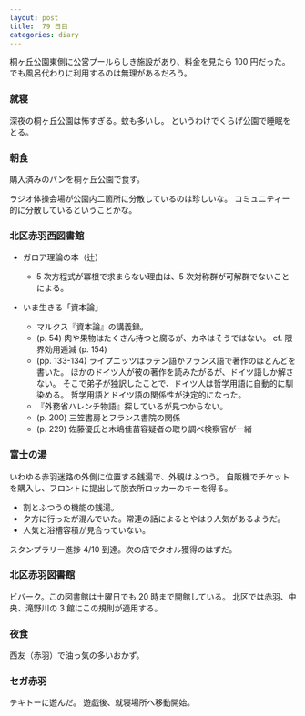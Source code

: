 ```yaml
---
layout: post
title:  79 日目
categories: diary
---
```


桐ヶ丘公園東側に公営プールらしき施設があり、料金を見たら 100 円だった。
でも風呂代わりに利用するのは無理があるだろう。

### 就寝

深夜の桐ヶ丘公園は怖すぎる。蚊も多いし。
というわけでくらげ公園で睡眠をとる。

### 朝食

購入済みのパンを桐ヶ丘公園で食す。

ラジオ体操会場が公園内二箇所に分散しているのは珍しいな。
コミュニティー的に分散しているということかな。

### 北区赤羽西図書館

* ガロア理論の本（辻）
  * 5 次方程式が冪根で求まらない理由は、5 次対称群が可解群でないことによる。

* いま生きる「資本論」
  * マルクス『資本論』の講義録。
  * (p. 54) 肉や果物はたくさん持つと腐るが、カネはそうではない。
    cf. 限界効用逓減 (p. 154)
  * (pp. 133-134) ライプニッツはラテン語かフランス語で著作のほとんどを書いた。
    ほかのドイツ人が彼の著作を読みたがるが、ドイツ語しか解さない。
    そこで弟子が独訳したことで、ドイツ人は哲学用語に自動的に馴染める。
    哲学用語とドイツ語の関係性が決定的になった。
  * 『外務省ハレンチ物語』探しているが見つからない。
  * (p. 200) 三笠書房とフランス書院の関係
  * (p. 229) 佐藤優氏と木嶋佳苗容疑者の取り調べ検察官が一緒

### 富士の湯

いわゆる赤羽迷路の外側に位置する銭湯で、外観はふつう。
自販機でチケットを購入し、フロントに提出して脱衣所ロッカーのキーを得る。

* 割とふつうの機能の銭湯。
* 夕方に行ったが混んでいた。常連の話によるとやはり人気があるようだ。
* 人気と浴槽容積が見合っていない。

スタンプラリー進捗 4/10 到達。次の店でタオル獲得のはずだ。

### 北区赤羽図書館

ビバーク。この図書館は土曜日でも 20 時まで開館している。
北区では赤羽、中央、滝野川の 3 館にこの規則が適用する。

### 夜食

西友（赤羽）で油っ気の多いおかず。

### セガ赤羽

テキトーに遊んだ。
遊戯後、就寝場所へ移動開始。
